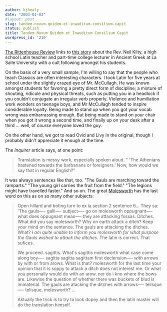 ```yaml
---
author: kjhealy
date: "2003-01-03"
#layout: post
slug: tandem-novum-quidem-et-inauditum-consilium-capit
status: publish
title: Tandem Novum Quidem et Inauditum Consilium Capit
wordpress_id: '210'
---
```


[The Rittenhouse Review](http://rittenhouse.blogspot.com/2003_01_01_rittenhouse_archive.html#90135910 "The Rittenhouse Review") links to [this story](http://www.philly.com/mld/inquirer/news/local/states/pennsylvania/cities_neighborhoods/philadelphia/4839953.htm) about the Rev. Neil Kilty, a high school Latin teacher and part-time college lecturer in Ancient Greek at La Salle University with a cult following amongst his students.

On the basis of a very small sample, I'm willing to say that the people who teach Classics are often interesting characters. I took Latin for five years at school under the slightly crazed eye of Mr. McCullagh. He was known amongst students for favoring a pretty direct form of discipline; a mixture of shouting, ridicule and physical threats, such as putting you in a headlock if you couldn't conjugate an irregular verb properly. Violence and humiliation work wonders on teenage boys, and Mr McCullagh tended to inspire considerable loyalty. Being made to stand up when you got your vocab wrong was embarrassing enough. But being made to stand on your chair when you got it wrong a second time, and finally up on your desk after a third … well, of *course* everyone loved the guy.
 
 On the other hand, we got to read Ovid and Livy in the original, though I probably didn't appreciate it enough at the time.

The *Inquirer* article says, at one point:

> Translation is messy work, especially spoken aloud. " 'The Athenians hastened towards the barbarians or foreigners.' Now, how would we say that in regular English?"

It was always sentences like that, too. "The Gauls are marching toward the ramparts." "The young girl carries the fruit from the field." "The legions might have travelled faster." And so on. The great [Molesworth](http://www.simonbarne.com/oddsandends/molesworth.html) has the last word on this as on so many other subjects:

> Open hillard and boting turn to ex ia section 2 sentence 6… They sa: 'The gauls—- galli—- subject—- go on molesworth oppugnant—- what does oppugnant mean—- they are attacking fossas. Ditches. What did you say molesworth? Why on earth attack a ditch? Keep your mind on the sentence. The gauls are attacking the ditches. What? *I am quite unable to inform you molesworth for what purpose the Gauls wished to attack the ditches*. The latin is correct. That sufices.
>
> We proceed. sagittis. What's sagittis molesworth what case come along boy—- sagitta sagitta sagittam first declension—- *with* arrows by with or from arows. What is that? molesworth for the last time your opinion that it is soppy to attack a ditch does not interest me. Or what you personally would do with an arow. nor do i kno where the bows are. Likewise the question of whether there was buckets of blud is immaterial. The gauls are atacking the ditches with arrows—- telisque—- telisque, molesworth? ...
>
> Aktually the trick is to try to look dopey and then the latin master will do the translation himself.
